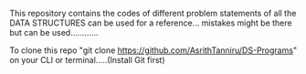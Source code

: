 This repository contains the codes of different problem statements of all the DATA STRUCTURES can be used for a reference...
mistakes might be there but can be used............

To clone this repo 
"git clone https://github.com/AsrithTanniru/DS-Programs" on your CLI or terminal.....(Install Git first)

